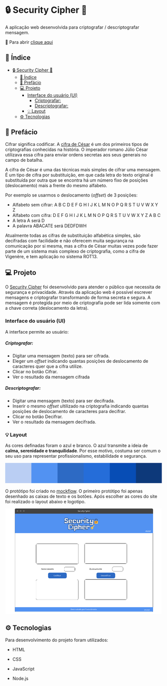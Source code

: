 #  :lock: Security Cipher :key:

A aplicação web desenvolvida para criptografar / descriptografar mensagem.

:open_file_folder: Para abrir [clique aqui](https://flavia-dantas.github.io/SAP007-cipher/)

## :book: Índice

- [:lock: Security Cipher :key:](#lock-security-cipher-key)
  - [:book: Índice](#book-índice)
  - [:memo: Prefácio](#memo-prefácio)
  - [:computer: Projeto](#computer-projeto)
    - [Interface do usuário (UI)](#interface-do-usuário-ui)
        - [Criptografar:](#criptografar)
        - [Descriptografar:](#descriptografar)
    - [:bulb: Layout](#bulb-layout)
  - [:gear: Tecnologias](#gear-tecnologias)


## :memo: Prefácio

Cifrar significa codificar. A [cifra de César](https://pt.wikipedia.org/wiki/Cifra_de_C%C3%A9sar)
é um dos primeiros tipos de criptografias conhecidas na história.
O imperador romano Júlio César utilizava essa cifra para enviar
ordens secretas aos seus generais no campo de batalha.

A cifra de César é uma das técnicas mais simples de cifrar uma mensagem. É um
tipo de cifra por substituição, em que cada letra do texto original é
substituída por outra que se encontra há um número fixo de posições
(deslocamento) mais a frente do mesmo alfabeto.

Por exemplo se usarmos o deslocamento (_offset_) de 3 posições:

- Alfabeto sem cifrar: A B C D E F G H I J K L M N O P Q R S T U V W X Y Z
- Alfabeto com cifra: D E F G H I J K L M N O P Q R S T U V W X Y Z A B C
- A letra A será D
- A palavra ABACATE será DEDFDWH

Atualmente todas as cifras de substituição alfabética simples, são decifradas
com facilidade e não oferecem muita segurança na comunicação por si mesma,
mas a cifra de César muitas vezes pode fazer parte de um sistema
mais complexo de criptografia, como
a cifra de Vigenère, e tem aplicação no sistema ROT13.

## :computer: Projeto

O [Security Cipher](https://flavia-dantas.github.io/SAP007-cipher/) foi desenvolvido para atender o público que necessita de segurança e privacidade. Através da aplicação web é possível escrever mensagens e criptografar transformando de forma secreta e segura. A mensagem é protegida por meio de criptografia pode ser lida somente com a chave correta (deslocamento da letra).  

### Interface do usuário (UI)

A interface permite ao usuário:

##### Criptografar:

- Digitar uma mensagem (texto) para ser cifrada.
- Eleger um _offset_ indicando quantas posições de deslocamento de caracteres
  quer que a cifra utilize.
- Clicar no botão Cifrar.
- Ver o resultado da mensagem cifrada

##### Descriptografar:

- Digitar uma mensagem (texto) para ser decifrada.
- Inserir o mesmo _offset_ ultilizado na criptografia indicando quantas posições de deslocamento de caracteres para decifrar.
- Clicar no botão Decifrar.
- Ver o resultado da mensagem decifrada.

### :bulb: Layout

As cores definadas foram o azul e branco. O azul transmite a ideia de **calma, serenidade e tranquilidade**. Por esse motivo, costuma ser comum o seu uso para representar profissionalismo, estabilidade e segurança.

![paleta-de-cores](./src/img/palettes-color.png)

O protótipo foi criado no [mockflow](https://mockflow.com/). O primeiro protótipo foi apenas desenhado as caixas de texto e os botões. Após escolher as cores do site foi realizado o layout abaixo e logotipo.

![prototipo](./src/img/prototipo.png)


## :gear: Tecnologias

Para desenvolvimento do projeto foram utilizados:

- HTML

- CSS

- JavaScript

- Node.js
